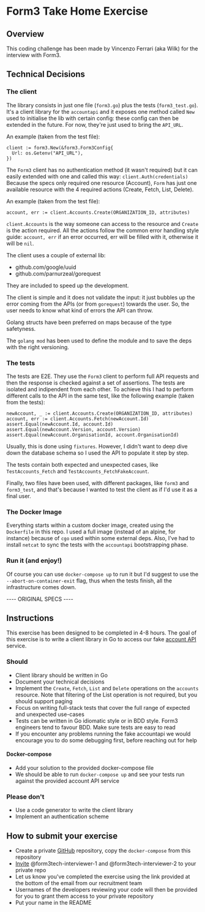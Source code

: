 # Form3 Take Home Exercise

## Overview
This coding challenge has been made by Vincenzo Ferrari (aka Wilk) for the interview with Form3.

## Technical Decisions
### The client
The library consists in just one file (`form3.go`) plus the tests (`form3_test.go`).
It's a client library for the `accountapi` and it exposes one method called `New` used to initialise the lib with certain config: these config can then be extended in the future. For now, they're just used to bring the `API_URL`.

An example (taken from the test file):

```
client := form3.New(&form3.Form3Config{
  Url: os.Getenv("API_URL"),
})
```

The `Form3` client has no authentication method (it wasn't required) but it can easily extended with one and called this way: `client.Auth(credentials)`
Because the specs only required one resource (Account), `Form` has just one available resource with the 4 required actions (Create, Fetch, List, Delete).

An example (taken from the test file):

```
account, err := client.Accounts.Create(ORGANIZATION_ID, attributes)
```

`client.Accounts` is the way someone can access to the resource and `Create` is the action required.
All the actions follow the common error handling style guide: `account, err` if an error occurred, err will be filled with it, otherwise it will be `nil`.

The client uses a couple of external lib:

- github.com/google/uuid
- github.com/parnurzeal/gorequest

They are included to speed up the development.

The client is simple and it does not validate the input: it just bubbles up the error coming from the APIs (or from `gorequest`) towards the user.
So, the user needs to know what kind of errors the API can throw.

Golang structs have been preferred on maps because of the type safetyness.

The `golang mod` has been used to define the module and to save the deps with the right versioning.

### The tests
The tests are E2E.
They use the `Form3` client to perform full API requests and then the response is checked against a set of assertions.
The tests are isolated and indipendent from each other.
To achieve this I had to perform different calls to the API in the same test, like the following example (taken from the tests):

```
newAccount, _ := client.Accounts.Create(ORGANIZATION_ID, attributes)
account, err := client.Accounts.Fetch(newAccount.Id)
assert.Equal(newAccount.Id, account.Id)
assert.Equal(newAccount.Version, account.Version)
assert.Equal(newAccount.OrganisationId, account.OrganisationId)
```

Usually, this is done using `fixtures`.
However, I didn't want to deep dive down the database schema so I used the API to populate it step by step.

The tests contain both expected and unexpected cases, like `TestAccounts_Fetch` and `TestAccounts_FetchFakeAccount`.

Finally, two files have been used, with different packages, like `form3` and `form3_test`, and that's because I wanted to test the client as if I'd use it as a final user.

### The Docker Image
Everything starts within a custom docker image, created using the `Dockerfile` in this repo.
I used a full image (instead of an alpine, for instance) because of `cgo` used within some external deps.
Also, I've had to install `netcat` to sync the tests with the `accountapi` bootstrapping phase.

### Run it (and enjoy!)
Of course you can use `docker-compose up` to run it but I'd suggest to use the `--abort-on-container-exit` flag, thus when the tests finish, all the infrastructure comes down.

---- ORIGINAL SPECS ----

## Instructions

This exercise has been designed to be completed in 4-8 hours. The goal of this exercise is to write a client library 
in Go to access our fake [account API](http://api-docs.form3.tech/api.html#organisation-accounts) service. 

### Should
- Client library should be written in Go
- Document your technical decisions
- Implement the `Create`, `Fetch`, `List` and `Delete` operations on the `accounts` resource. Note that filtering of the List operation is not required, but you should support paging
- Focus on writing full-stack tests that cover the full range of expected and unexpected use-cases
 - Tests can be written in Go idiomatic style or in BDD style. Form3 engineers tend to favour BDD. Make sure tests are easy to read
 - If you encounter any problems running the fake accountapi we would encourage you to do some debugging first, 
before reaching out for help

#### Docker-compose

 - Add your solution to the provided docker-compose file
 - We should be able to run `docker-compose up` and see your tests run against the provided account API service 

### Please don't
- Use a code generator to write the client library
- Implement an authentication scheme

## How to submit your exercise
- Create a private [GitHub](https://help.github.com/en/articles/create-a-repo) repository, copy the `docker-compose` from this repository
- [Invite](https://help.github.com/en/articles/inviting-collaborators-to-a-personal-repository) @form3tech-interviewer-1 and @form3tech-interviewer-2 to your private repo
- Let us know you've completed the exercise using the link provided at the bottom of the email from our recruitment team
- Usernames of the developers reviewing your code will then be provided for you to grant them access to your private repository
- Put your name in the README

